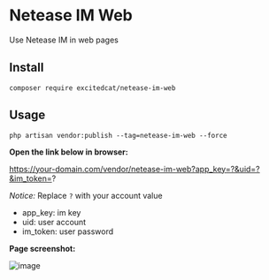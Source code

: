 # Netease IM Web

Use Netease IM in web pages

## Install

```
composer require excitedcat/netease-im-web
```

## Usage

```
php artisan vendor:publish --tag=netease-im-web --force
```

**Open the link below in browser:** 

https://your-domain.com/vendor/netease-im-web?app_key=?&uid=?&im_token=?

*Notice:* Replace `?` with your account value

* app_key: im key
* uid: user account
* im_token: user password

**Page screenshot:**

![image](https://user-images.githubusercontent.com/8253512/58702206-b470a800-83d7-11e9-88c3-38889c50961f.png)

